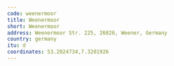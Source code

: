 ```yaml
---
code: weenermoor
title: Weenermoor
short: Weenermoor
address: Weenermoor Str. 225, 26826, Weener, Germany
country: germany
itu: d
coordinates: 53.2024734,7.3201926
---
```

